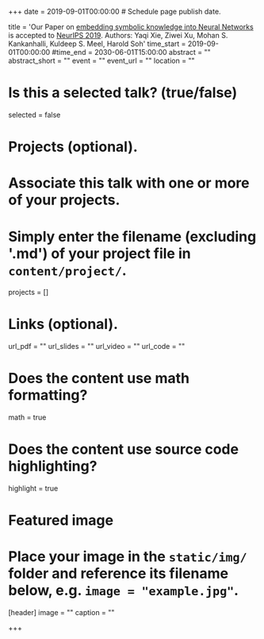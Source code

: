 +++
date = 2019-09-01T00:00:00  # Schedule page publish date.

title = 'Our Paper on <a href="https://arxiv.org/abs/1909.01161">embedding symbolic knowledge into Neural Networks</a> is accepted to <a href="https://nips.cc/">NeurIPS 2019</a>. Authors: Yaqi Xie, Ziwei Xu, Mohan S. Kankanhalli, Kuldeep S. Meel, Harold Soh'
time_start = 2019-09-01T00:00:00
#time_end = 2030-06-01T15:00:00
abstract = ""
abstract_short = ""
event = ""
event_url = ""
location = ""

# Is this a selected talk? (true/false)
selected = false

# Projects (optional).
#   Associate this talk with one or more of your projects.
#   Simply enter the filename (excluding '.md') of your project file in `content/project/`.
projects = []

# Links (optional).
url_pdf = ""
url_slides = ""
url_video = ""
url_code = ""

# Does the content use math formatting?
math = true

# Does the content use source code highlighting?
highlight = true

# Featured image
# Place your image in the `static/img/` folder and reference its filename below, e.g. `image = "example.jpg"`.
[header]
image = ""
caption = ""

+++
